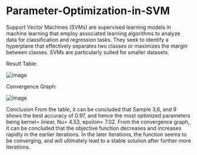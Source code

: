 # Parameter-Optimization-in-SVM

Support Vector Machines (SVMs) are supervised learning models in machine learning that employ associated learning algorithms to analyze data for classification and regression tasks. They seek to identify a hyperplane that effectively separates two classes or maximizes the margin between classes. SVMs are particularly suited for smaller datasets.

Result Table:

![image](https://github.com/svea-chawla/Parameter-Optimization-in-SVM/assets/111569685/e0322365-64f1-4950-a15b-008ce9395945)

Convergence Graph:

![image](https://github.com/svea-chawla/Parameter-Optimization-in-SVM/assets/111569685/df60232a-eb6a-43b5-a9fa-b1b6c1dc4836)


Conclusion
From the table, it can be concluded that Sample 3,6, and 9 shows the best accuracy of 0.97, and hence the most optimized parameters being kernel= linear, Nu= 4.53, epsilon= 7.02. From the convergence graph, it can be concluded that the objective function decreases and increases rapidly in the earlier iterations. In the later iterations, the function seems to be converging, and will ultimately lead to a stable solution after further more iterations.

